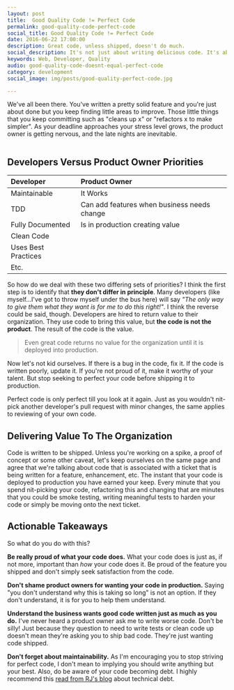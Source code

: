 ```yaml
---
layout: post
title:  Good Quality Code != Perfect Code
permalink: good-quality-code-perfect-code
social_title: Good Quality Code != Perfect Code
date: 2016-06-22 17:00:00
description: Great code, unless shipped, doesn't do much.
social_description: It's not just about writing delicious code. It's about writing code that's in production.
keywords: Web, Developer, Quality
audio: good-quality-code-doesnt-equal-perfect-code
category: development
social_image: img/posts/good-quality-perfect-code.jpg

---
```


We've all been there. You've written a pretty solid feature and you're just about done but you keep finding little areas to improve. Those little things that you keep committing such as "cleans up x" or "refactors x to make simpler". As your deadline approaches your stress level grows, the product owner is getting nervous, and the late nights are inevitable.

<p style="text-align: center;">
  <img src="{{ site.baseurl }}/img/posts/good-quality-perfect-code.jpg" alt="">
</p>

## Developers Versus Product Owner Priorities

| Developer           | Product Owner                               |
|:--------------------|:--------------------------------------------|
| Maintainable        | It Works                                    |
| TDD                 | Can add features when business needs change |
| Fully Documented    | Is in production creating value             |
| Clean Code          |                                             |
| Uses Best Practices |                                             |
| Etc.                |                                             |


So how do we deal with these two differing sets of priorities? I think the first step is to identify that **they don't differ in principle**. Many developers (like myself...I've got to throw myself under the bus here) will say *"The only way to give them what they want is for me to do this right!"*. I think the reverse could be said, though. Developers are hired to return value to their organization. They use code to bring this value, but **the code is not the product**. The result of the code is the value.

> Even great code returns no value for the organization until it is deployed into production.

Now let's not kid ourselves. If there is a bug in the code, fix it. If the code is written poorly, update it. If you're not proud of it, make it worthy of your talent. But stop seeking to perfect your code before shipping it to production.

Perfect code is only perfect till you look at it again. Just as you wouldn't nit-pick another developer's pull request with minor changes, the same applies to reviewing of your own code.

## Delivering Value To The Organization

Code is written to be shipped. Unless you're working on a spike, a proof of concept or some other caveat, let's keep ourselves on the same page and agree that we're talking about code that is associated with a ticket that is being written for a feature, enhancement, etc. The instant that your code is deployed to production you have earned your keep. Every minute that you spend nit-picking your code, refactoring this and changing that are minutes that you could be smoke testing, writing meaningful tests to harden your code or simply be moving onto the next ticket.

## Actionable Takeaways

So what do you do with this?

**Be really proud of what your code does.** What your code does is just as, if not more, important than *how* your code does it. Be proud of the feature you shipped and don't simply seek satisfaction from the code.

**Don't shame product owners for wanting your code in production.** Saying "you don't understand why this is taking so long" is not an option. If they don't understand, it is for you to help them understand.

**Understand the business wants good code written just as much as you do.** I've never heard a product owner ask me to write worse code. Don't be silly! Just because they question to need to write tests or clean code up doesn't mean they're asking you to ship bad code. They're just wanting code shipped.

**Don't forget about maintainability.** As I'm encouraging you to stop striving for perfect code, I don't mean to implying you should write anything but your best. Also, do be aware of your code becoming debt. I highly recommend this [read from RJ's blog](https://rjzaworski.com/2016/06/technical-debt) about technical debt.
